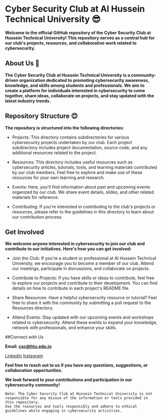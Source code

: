 # Cyber Security Club at Al Hussein Technical University 😎

**Welcome to the official GitHub repository of the Cyber Security Club at Hussein Technical University! 
This repository serves as a central hub for our club's projects, resources, and collaborative work related to cybersecurity.**

## About Us 🙂

**The Cyber Security Club at Hussein Technical University is a community-driven organization dedicated to promoting cybersecurity awareness, knowledge, and skills among students and professionals. 
We aim to create a platform for individuals interested in cybersecurity to come together, share ideas, collaborate on projects, and stay updated with the latest industry trends.**

## Repository Structure 😊

**The repository is structured into the following directories:**

- Projects: This directory contains subdirectories for various cybersecurity projects undertaken by our club. Each project subdirectory includes project documentation, source code, and any additional resources related to the project.

- Resources: This directory includes useful resources such as cybersecurity articles, tutorials, tools, and learning materials contributed by our club members. Feel free to explore and make use of these resources for your own learning and research.

- Events: Here, you'll find information about past and upcoming events organized by our club. We share event details, slides, and other related materials for reference.

- Contributing: If you're interested in contributing to the club's projects or resources, please refer to the guidelines in this directory to learn about our contribution process.

## Get Involved

**We welcome anyone interested in cybersecurity to join our club and contribute to our initiatives. Here's how you can get involved:**

- Join the Club: If you're a student or professional at Al Hussein Technical University, we encourage you to become a member of our club. Attend our meetings, participate in discussions, and collaborate on projects.

- Contribute to Projects: If you have skills or ideas to contribute, feel free to explore our projects and contribute to their development. You can find details on how to contribute in each project's README file.

- Share Resources: Have a helpful cybersecurity resource or tutorial? Feel free to share it with the community by submitting a pull request to the Resources directory.

- Attend Events: Stay updated with our upcoming events and workshops related to cybersecurity. Attend these events to expand your knowledge, network with professionals, and enhance your skills.

##Connect with Us

**Email: csc@htu.edu.jo**

[Linkedin](https://www.linkedin.com/company/csc-htu/)
[Instagram](https://www.instagram.com/csc_htu/)

**Feel free to reach out to us if you have any questions, suggestions, or collaboration opportunities.**

**We look forward to your contributions and participation in our cybersecurity community!**
```
Note: The Cyber Security Club at Hussein Technical University is not responsible for any misuse of the information or tools provided in this repository.
Use the resources and tools responsibly and adhere to ethical guidelines while engaging in cybersecurity activities.
```
